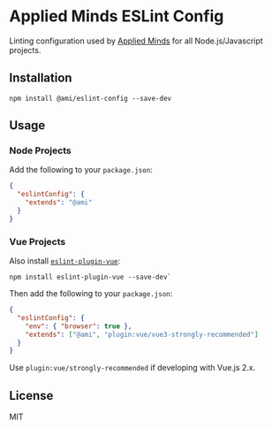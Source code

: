 Applied Minds ESLint Config
===========================

Linting configuration used by [Applied Minds](https://www.appliedminds.com/) for all Node.js/Javascript projects.

Installation
------------

```shell
npm install @ami/eslint-config --save-dev
```

Usage
-----

### Node Projects

Add the following to your `package.json`:

```json
{
  "eslintConfig": {
    "extends": "@ami"
  }
}
```

### Vue Projects

Also install [`eslint-plugin-vue`](https://github.com/vuejs/eslint-plugin-vue):

```shell
npm install eslint-plugin-vue --save-dev`
```

Then add the following to your `package.json`:

```json
{
  "eslintConfig": {
    "env": { "browser": true },
    "extends": ["@ami", "plugin:vue/vue3-strongly-recommended"]
  }
}
```

Use `plugin:vue/strongly-recommended` if developing with Vue.js 2.x.

License
-------

MIT
